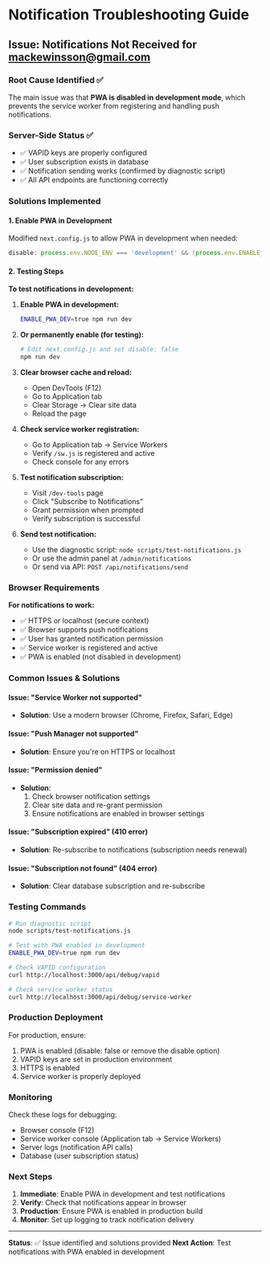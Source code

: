 # Notification Troubleshooting Guide

## Issue: Notifications Not Received for mackewinsson@gmail.com

### Root Cause Identified ✅
The main issue was that **PWA is disabled in development mode**, which prevents the service worker from registering and handling push notifications.

### Server-Side Status ✅
- ✅ VAPID keys are properly configured
- ✅ User subscription exists in database
- ✅ Notification sending works (confirmed by diagnostic script)
- ✅ All API endpoints are functioning correctly

### Solutions Implemented

#### 1. Enable PWA in Development
Modified `next.config.js` to allow PWA in development when needed:
```javascript
disable: process.env.NODE_ENV === 'development' && !process.env.ENABLE_PWA_DEV
```

#### 2. Testing Steps

**To test notifications in development:**

1. **Enable PWA in development:**
   ```bash
   ENABLE_PWA_DEV=true npm run dev
   ```

2. **Or permanently enable (for testing):**
   ```bash
   # Edit next.config.js and set disable: false
   npm run dev
   ```

3. **Clear browser cache and reload:**
   - Open DevTools (F12)
   - Go to Application tab
   - Clear Storage → Clear site data
   - Reload the page

4. **Check service worker registration:**
   - Go to Application tab → Service Workers
   - Verify `/sw.js` is registered and active
   - Check console for any errors

5. **Test notification subscription:**
   - Visit `/dev-tools` page
   - Click "Subscribe to Notifications"
   - Grant permission when prompted
   - Verify subscription is successful

6. **Send test notification:**
   - Use the diagnostic script: `node scripts/test-notifications.js`
   - Or use the admin panel at `/admin/notifications`
   - Or send via API: `POST /api/notifications/send`

### Browser Requirements

**For notifications to work:**
- ✅ HTTPS or localhost (secure context)
- ✅ Browser supports push notifications
- ✅ User has granted notification permission
- ✅ Service worker is registered and active
- ✅ PWA is enabled (not disabled in development)

### Common Issues & Solutions

#### Issue: "Service Worker not supported"
- **Solution**: Use a modern browser (Chrome, Firefox, Safari, Edge)

#### Issue: "Push Manager not supported"
- **Solution**: Ensure you're on HTTPS or localhost

#### Issue: "Permission denied"
- **Solution**: 
  1. Check browser notification settings
  2. Clear site data and re-grant permission
  3. Ensure notifications are enabled in browser settings

#### Issue: "Subscription expired" (410 error)
- **Solution**: Re-subscribe to notifications (subscription needs renewal)

#### Issue: "Subscription not found" (404 error)
- **Solution**: Clear database subscription and re-subscribe

### Testing Commands

```bash
# Run diagnostic script
node scripts/test-notifications.js

# Test with PWA enabled in development
ENABLE_PWA_DEV=true npm run dev

# Check VAPID configuration
curl http://localhost:3000/api/debug/vapid

# Check service worker status
curl http://localhost:3000/api/debug/service-worker
```

### Production Deployment

For production, ensure:
1. PWA is enabled (disable: false or remove the disable option)
2. VAPID keys are set in production environment
3. HTTPS is enabled
4. Service worker is properly deployed

### Monitoring

Check these logs for debugging:
- Browser console (F12)
- Service worker console (Application tab → Service Workers)
- Server logs (notification API calls)
- Database (user subscription status)

### Next Steps

1. **Immediate**: Enable PWA in development and test notifications
2. **Verify**: Check that notifications appear in browser
3. **Production**: Ensure PWA is enabled in production build
4. **Monitor**: Set up logging to track notification delivery

---

**Status**: ✅ Issue identified and solutions provided
**Next Action**: Test notifications with PWA enabled in development
